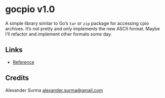 gocpio v1.0
===========

A simple library similar to Go’s `tar` or `zip` package for accessing cpio archives.
It’s not pretty and only implements the new ASCII format. Maybe I’ll refactor and implement
other formats some day.

Links
-----

* [Reference](http://people.freebsd.org/~kientzle/libarchive/man/cpio.5.txt)

Credits
-------
Alexander Surma <alexander.surma@gmail.com>
